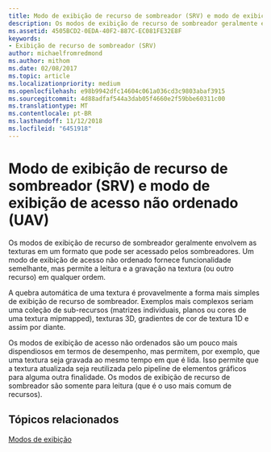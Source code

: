 ```yaml
---
title: Modo de exibição de recurso de sombreador (SRV) e modo de exibição de acesso não ordenado (UAV)
description: Os modos de exibição de recurso de sombreador geralmente envolvem as texturas em um formato que pode ser acessado pelos sombreadores. Um modo de exibição de acesso não ordenado fornece funcionalidade semelhante, mas permite a leitura e a gravação na textura (ou outro recurso) em qualquer ordem.
ms.assetid: 4505BCD2-0EDA-40F2-887C-EC081FE32E8F
keywords:
- Exibição de recurso de sombreador (SRV)
author: michaelfromredmond
ms.author: mithom
ms.date: 02/08/2017
ms.topic: article
ms.localizationpriority: medium
ms.openlocfilehash: e98b9942dfc14604c061a036cd3c9803abaf3915
ms.sourcegitcommit: 4d88adfaf544a3dab05f4660e2f59bbe60311c00
ms.translationtype: MT
ms.contentlocale: pt-BR
ms.lasthandoff: 11/12/2018
ms.locfileid: "6451918"
---
```

# <a name="shader-resource-view-srv-and-unordered-access-view-uav"></a>Modo de exibição de recurso de sombreador (SRV) e modo de exibição de acesso não ordenado (UAV)


Os modos de exibição de recurso de sombreador geralmente envolvem as texturas em um formato que pode ser acessado pelos sombreadores. Um modo de exibição de acesso não ordenado fornece funcionalidade semelhante, mas permite a leitura e a gravação na textura (ou outro recurso) em qualquer ordem.

A quebra automática de uma textura é provavelmente a forma mais simples de exibição de recurso de sombreador. Exemplos mais complexos seriam uma coleção de sub-recursos (matrizes individuais, planos ou cores de uma textura mipmapped), texturas 3D, gradientes de cor de textura 1D e assim por diante.

Os modos de exibição de acesso não ordenados são um pouco mais dispendiosos em termos de desempenho, mas permitem, por exemplo, que uma textura seja gravada ao mesmo tempo em que é lida. Isso permite que a textura atualizada seja reutilizada pelo pipeline de elementos gráficos para alguma outra finalidade. Os modos de exibição de recurso de sombreador são somente para leitura (que é o uso mais comum de recursos).

## <a name="span-idrelated-topicsspanrelated-topics"></a><span id="related-topics"></span>Tópicos relacionados


[Modos de exibição](views.md)

 

 




